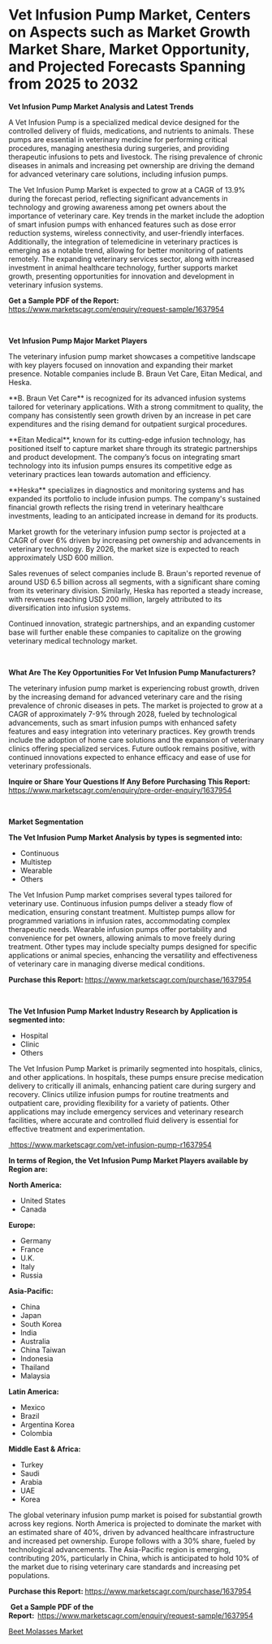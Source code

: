 <p><h1>Vet Infusion Pump Market, Centers on Aspects such as Market Growth Market Share, Market Opportunity, and Projected Forecasts Spanning from 2025 to 2032</h1></p><p><strong>Vet Infusion Pump Market Analysis and Latest Trends</strong></p>
<p><p>A Vet Infusion Pump is a specialized medical device designed for the controlled delivery of fluids, medications, and nutrients to animals. These pumps are essential in veterinary medicine for performing critical procedures, managing anesthesia during surgeries, and providing therapeutic infusions to pets and livestock. The rising prevalence of chronic diseases in animals and increasing pet ownership are driving the demand for advanced veterinary care solutions, including infusion pumps.</p><p>The Vet Infusion Pump Market is expected to grow at a CAGR of 13.9% during the forecast period, reflecting significant advancements in technology and growing awareness among pet owners about the importance of veterinary care. Key trends in the market include the adoption of smart infusion pumps with enhanced features such as dose error reduction systems, wireless connectivity, and user-friendly interfaces. Additionally, the integration of telemedicine in veterinary practices is emerging as a notable trend, allowing for better monitoring of patients remotely. The expanding veterinary services sector, along with increased investment in animal healthcare technology, further supports market growth, presenting opportunities for innovation and development in veterinary infusion systems.</p></p>
<p><strong>Get a Sample PDF of the Report:&nbsp;</strong> <a href="https://www.marketscagr.com/enquiry/request-sample/1637954?utm_campaign=2770&utm_medium=2&utm_source=Github&utm_content=ia&utm_term=07032025&utm_id=vet-infusion-pump">https://www.marketscagr.com/enquiry/request-sample/1637954</a></p>
<p>&nbsp;</p>
<p><strong>Vet Infusion Pump Major Market Players</strong></p>
<p><p>The veterinary infusion pump market showcases a competitive landscape with key players focused on innovation and expanding their market presence. Notable companies include B. Braun Vet Care, Eitan Medical, and Heska.</p><p>**B. Braun Vet Care** is recognized for its advanced infusion systems tailored for veterinary applications. With a strong commitment to quality, the company has consistently seen growth driven by an increase in pet care expenditures and the rising demand for outpatient surgical procedures.</p><p>**Eitan Medical**, known for its cutting-edge infusion technology, has positioned itself to capture market share through its strategic partnerships and product development. The company’s focus on integrating smart technology into its infusion pumps ensures its competitive edge as veterinary practices lean towards automation and efficiency.</p><p>**Heska** specializes in diagnostics and monitoring systems and has expanded its portfolio to include infusion pumps. The company's sustained financial growth reflects the rising trend in veterinary healthcare investments, leading to an anticipated increase in demand for its products.</p><p>Market growth for the veterinary infusion pump sector is projected at a CAGR of over 6% driven by increasing pet ownership and advancements in veterinary technology. By 2026, the market size is expected to reach approximately USD 600 million. </p><p>Sales revenues of select companies include B. Braun's reported revenue of around USD 6.5 billion across all segments, with a significant share coming from its veterinary division. Similarly, Heska has reported a steady increase, with revenues reaching USD 200 million, largely attributed to its diversification into infusion systems.</p><p>Continued innovation, strategic partnerships, and an expanding customer base will further enable these companies to capitalize on the growing veterinary medical technology market.</p></p>
<p>&nbsp;</p>
<p><strong>What Are The Key Opportunities For Vet Infusion Pump Manufacturers?</strong></p>
<p><p>The veterinary infusion pump market is experiencing robust growth, driven by the increasing demand for advanced veterinary care and the rising prevalence of chronic diseases in pets. The market is projected to grow at a CAGR of approximately 7-9% through 2028, fueled by technological advancements, such as smart infusion pumps with enhanced safety features and easy integration into veterinary practices. Key growth trends include the adoption of home care solutions and the expansion of veterinary clinics offering specialized services. Future outlook remains positive, with continued innovations expected to enhance efficacy and ease of use for veterinary professionals.</p></p>
<p><strong>Inquire or Share Your Questions If Any Before Purchasing This Report:</strong> <a href="https://www.marketscagr.com/enquiry/pre-order-enquiry/1637954?utm_campaign=2770&utm_medium=2&utm_source=Github&utm_content=ia&utm_term=07032025&utm_id=vet-infusion-pump">https://www.marketscagr.com/enquiry/pre-order-enquiry/1637954</a></p>
<p>&nbsp;</p>
<p><strong>Market Segmentation</strong></p>
<p><strong>The Vet Infusion Pump Market Analysis by types is segmented into:</strong></p>
<p><ul><li>Continuous</li><li>Multistep</li><li>Wearable</li><li>Others</li></ul></p>
<p><p>The Vet Infusion Pump market comprises several types tailored for veterinary use. Continuous infusion pumps deliver a steady flow of medication, ensuring constant treatment. Multistep pumps allow for programmed variations in infusion rates, accommodating complex therapeutic needs. Wearable infusion pumps offer portability and convenience for pet owners, allowing animals to move freely during treatment. Other types may include specialty pumps designed for specific applications or animal species, enhancing the versatility and effectiveness of veterinary care in managing diverse medical conditions.</p></p>
<p><strong>Purchase this Report:&nbsp;</strong><a href="https://www.marketscagr.com/purchase/1637954?utm_campaign=2770&utm_medium=2&utm_source=Github&utm_content=ia&utm_term=07032025&utm_id=vet-infusion-pump">https://www.marketscagr.com/purchase/1637954</a></p>
<p>&nbsp;</p>
<p><strong>The Vet Infusion Pump Market Industry Research by Application is segmented into:</strong></p>
<p><ul><li>Hospital</li><li>Clinic</li><li>Others</li></ul></p>
<p><p>The Vet Infusion Pump Market is primarily segmented into hospitals, clinics, and other applications. In hospitals, these pumps ensure precise medication delivery to critically ill animals, enhancing patient care during surgery and recovery. Clinics utilize infusion pumps for routine treatments and outpatient care, providing flexibility for a variety of patients. Other applications may include emergency services and veterinary research facilities, where accurate and controlled fluid delivery is essential for effective treatment and experimentation.</p></p>
<p><a href="https://www.marketscagr.com/vet-infusion-pump-r1637954?utm_campaign=2770&utm_medium=2&utm_source=Github&utm_content=ia&utm_term=07032025&utm_id=vet-infusion-pump">&nbsp;https://www.marketscagr.com/vet-infusion-pump-r1637954</a></p>
<p><strong>In terms of Region, the Vet Infusion Pump Market Players available by Region are:</strong></p>
<p>
    <p> <strong> North America: </strong>
        <ul>
            <li>United States</li>
            <li>Canada</li>
        </ul>
        </p> 
    <p> <strong> Europe: </strong>
        <ul>
            <li>Germany</li>
            <li>France</li>
            <li>U.K.</li>
            <li>Italy</li>
            <li>Russia</li>
        </ul>
        </p> 
    <p> <strong> Asia-Pacific: </strong>
        <ul>
            <li>China</li>
            <li>Japan</li>
            <li>South Korea</li>
            <li>India</li>
            <li>Australia</li>
            <li>China Taiwan</li>
            <li>Indonesia</li>
            <li>Thailand</li>
            <li>Malaysia</li>
        </ul>
        </p> 
    <p> <strong> Latin America: </strong>
        <ul>
            <li>Mexico</li>
            <li>Brazil</li>
            <li>Argentina Korea</li>
            <li>Colombia</li>
        </ul>
        </p> 
    <p> <strong> Middle East & Africa: </strong>
        <ul>
            <li>Turkey</li>
            <li>Saudi</li>
            <li>Arabia</li>
            <li>UAE</li>
            <li>Korea</li>
        </ul>
    </p>
    </p>
<p><p>The global veterinary infusion pump market is poised for substantial growth across key regions. North America is projected to dominate the market with an estimated share of 40%, driven by advanced healthcare infrastructure and increased pet ownership. Europe follows with a 30% share, fueled by technological advancements. The Asia-Pacific region is emerging, contributing 20%, particularly in China, which is anticipated to hold 10% of the market due to rising veterinary care standards and increasing pet populations.</p></p>
<p><strong>Purchase this Report: </strong><a href="https://www.marketscagr.com/purchase/1637954?utm_campaign=2770&utm_medium=2&utm_source=Github&utm_content=ia&utm_term=07032025&utm_id=vet-infusion-pump">https://www.marketscagr.com/purchase/1637954</a></p>
<p>&nbsp;<strong>Get a Sample PDF of the Report:&nbsp;&nbsp;</strong><a href="https://www.marketscagr.com/enquiry/request-sample/1637954?utm_campaign=2770&utm_medium=2&utm_source=Github&utm_content=ia&utm_term=07032025&utm_id=vet-infusion-pump">https://www.marketscagr.com/enquiry/request-sample/1637954</a></p>
<p><strong></strong></p>
<p><p><a href="https://github.com/tselahiara/Market-Research-Report-List-1/blob/main/beet-molasses-market.md?utm_campaign=2770&utm_medium=2&utm_source=Github&utm_content=ia&utm_term=07032025&utm_id=vet-infusion-pump">Beet Molasses Market</a></p></p>